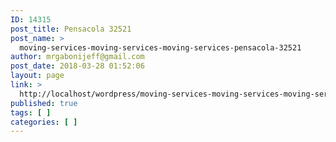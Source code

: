 ```yaml
---
ID: 14315
post_title: Pensacola 32521
post_name: >
  moving-services-moving-services-moving-services-pensacola-32521
author: mrgabonijeff@gmail.com
post_date: 2018-03-28 01:52:06
layout: page
link: >
  http://localhost/wordpress/moving-services-moving-services-moving-services-pensacola-32521/
published: true
tags: [ ]
categories: [ ]
---
```


